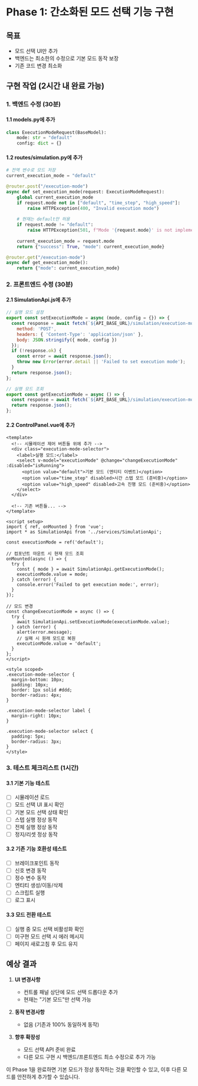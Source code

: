 # Phase 1: 간소화된 모드 선택 기능 구현

## 목표
- 모드 선택 UI만 추가
- 백엔드는 최소한의 수정으로 기본 모드 동작 보장
- 기존 코드 변경 최소화

## 구현 작업 (2시간 내 완료 가능)

### 1. 백엔드 수정 (30분)

#### 1.1 models.py에 추가
```python
class ExecutionModeRequest(BaseModel):
    mode: str = "default"
    config: dict = {}
```

#### 1.2 routes/simulation.py에 추가
```python
# 전역 변수로 모드 저장
current_execution_mode = "default"

@router.post("/execution-mode")
async def set_execution_mode(request: ExecutionModeRequest):
    global current_execution_mode
    if request.mode not in ["default", "time_step", "high_speed"]:
        raise HTTPException(400, "Invalid execution mode")
    
    # 현재는 default만 허용
    if request.mode != "default":
        raise HTTPException(501, f"Mode '{request.mode}' is not implemented yet")
    
    current_execution_mode = request.mode
    return {"success": True, "mode": current_execution_mode}

@router.get("/execution-mode")
async def get_execution_mode():
    return {"mode": current_execution_mode}
```

### 2. 프론트엔드 수정 (30분)

#### 2.1 SimulationApi.js에 추가
```javascript
// 실행 모드 설정
export const setExecutionMode = async (mode, config = {}) => {
  const response = await fetch(`${API_BASE_URL}/simulation/execution-mode`, {
    method: 'POST',
    headers: { 'Content-Type': 'application/json' },
    body: JSON.stringify({ mode, config })
  });
  if (!response.ok) {
    const error = await response.json();
    throw new Error(error.detail || 'Failed to set execution mode');
  }
  return response.json();
};

// 실행 모드 조회
export const getExecutionMode = async () => {
  const response = await fetch(`${API_BASE_URL}/simulation/execution-mode`);
  return response.json();
};
```

#### 2.2 ControlPanel.vue에 추가
```vue
<template>
  <!-- 시뮬레이션 제어 버튼들 위에 추가 -->
  <div class="execution-mode-selector">
    <label>실행 모드:</label>
    <select v-model="executionMode" @change="changeExecutionMode" :disabled="isRunning">
      <option value="default">기본 모드 (엔티티 이벤트)</option>
      <option value="time_step" disabled>시간 스텝 모드 (준비중)</option>
      <option value="high_speed" disabled>고속 진행 모드 (준비중)</option>
    </select>
  </div>
  
  <!-- 기존 버튼들... -->
</template>

<script setup>
import { ref, onMounted } from 'vue';
import * as SimulationApi from '../services/SimulationApi';

const executionMode = ref('default');

// 컴포넌트 마운트 시 현재 모드 조회
onMounted(async () => {
  try {
    const { mode } = await SimulationApi.getExecutionMode();
    executionMode.value = mode;
  } catch (error) {
    console.error('Failed to get execution mode:', error);
  }
});

// 모드 변경
const changeExecutionMode = async () => {
  try {
    await SimulationApi.setExecutionMode(executionMode.value);
  } catch (error) {
    alert(error.message);
    // 실패 시 원래 모드로 복원
    executionMode.value = 'default';
  }
};
</script>

<style scoped>
.execution-mode-selector {
  margin-bottom: 10px;
  padding: 10px;
  border: 1px solid #ddd;
  border-radius: 4px;
}

.execution-mode-selector label {
  margin-right: 10px;
}

.execution-mode-selector select {
  padding: 5px;
  border-radius: 3px;
}
</style>
```

### 3. 테스트 체크리스트 (1시간)

#### 3.1 기본 기능 테스트
- [ ] 시뮬레이션 로드
- [ ] 모드 선택 UI 표시 확인
- [ ] 기본 모드 선택 상태 확인
- [ ] 스텝 실행 정상 동작
- [ ] 전체 실행 정상 동작
- [ ] 정지/리셋 정상 동작

#### 3.2 기존 기능 호환성 테스트
- [ ] 브레이크포인트 동작
- [ ] 신호 변경 동작
- [ ] 정수 변수 동작
- [ ] 엔티티 생성/이동/삭제
- [ ] 스크립트 실행
- [ ] 로그 표시

#### 3.3 모드 전환 테스트
- [ ] 실행 중 모드 선택 비활성화 확인
- [ ] 미구현 모드 선택 시 에러 메시지
- [ ] 페이지 새로고침 후 모드 유지

## 예상 결과

1. **UI 변경사항**
   - 컨트롤 패널 상단에 모드 선택 드롭다운 추가
   - 현재는 "기본 모드"만 선택 가능

2. **동작 변경사항**
   - 없음 (기존과 100% 동일하게 동작)

3. **향후 확장성**
   - 모드 선택 API 준비 완료
   - 다른 모드 구현 시 백엔드/프론트엔드 최소 수정으로 추가 가능

이 Phase 1을 완료하면 기본 모드가 정상 동작하는 것을 확인할 수 있고, 이후 다른 모드를 안전하게 추가할 수 있습니다.